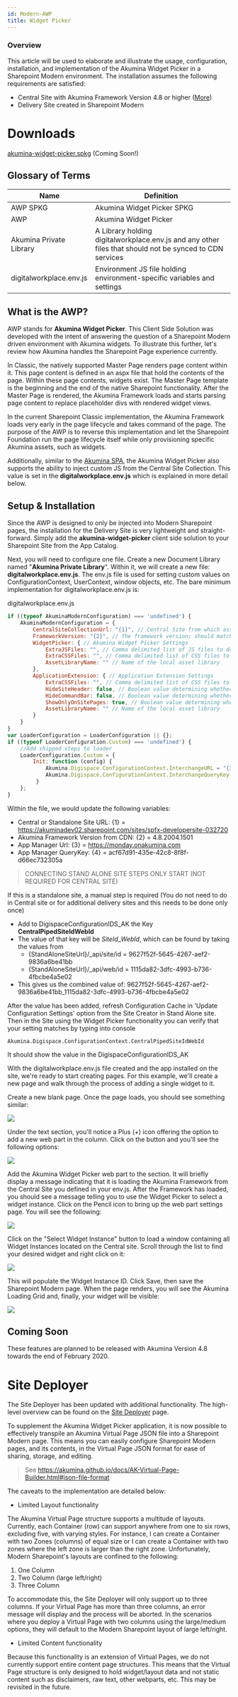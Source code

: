 ```yaml
---
id: Modern-AWP
title: Widget Picker
---
```



### Overview

This article will be used to elaborate and illustrate the usage, configuration, installation, and implementation of the Akumina Widget Picker in a Sharepoint Modern environment. The installation assumes the following requirements are satisfied:

* Central Site with Akumina Framework Version 4.8 or higher ([More](/docs/AK-Central-Site-Support))
* Delivery Site created in Sharepoint Modern

# Downloads

[akumina-widget-picker.spkg](#) (Coming Soon!)


## Glossary of Terms

|Name|Definition|
|---|---|
|AWP SPKG|Akumina Widget Picker SPKG|
|AWP|Akumina Widget Picker|
|Akumina Private Library|A Library holding digitalworkplace.env.js and any other files that should not be synced to CDN services|
|digitalworkplace.env.js|Environment JS file holding environment-specific variables and settings|


## What is the AWP?

AWP stands for **Akumina Widget Picker**. This Client Side Solution was developed with the intent of answering the question of a Sharepoint Modern driven environment with Akumina widgets. To illustrate this further, let's review how Akumina handles the Sharepoint Page experience currently.

In Classic, the natively supported Master Page renders page content within it. This page content is defined in an aspx file that hold the contents of the page. Within these page contents, widgets exist. The Master Page template is the beginning and the end of the native Sharepoint functionality. After the Master Page is rendered, the Akumina Framework loads and starts parsing page content to replace placeholder divs with rendered widget views.

In the current Sharepoint Classic implementation, the Akumina Framework loads very early in the page lifecycle and takes command of the page. The purpose of the AWP is to reverse this implementation and let the Sharepoint Foundation run the page lifecycle itself while only provisioning specific Akumina assets, such as widgets.

Additionally, similar to the [Akumina SPA](/docs/Modern-SPA), the Akumina Widget Picker also supports the ability to inject custom JS from the Central Site Collection. This value is set in the **digitalworkplace.env.js** which is explained in more detail below.


## Setup & Installation

Since the AWP is designed to only be injected into Modern Sharepoint pages, the installation for the Delivery Site is very lightweight and straight-forward. Simply add the **akumina-widget-picker** client side solution to your Sharepoint Site from the App Catalog.

Next, you will need to configure one file. Create a new Document Library named "**Akumina Private Library**". Within it, we will create a new file: **digitalworkplace.env.js**. The env.js file is used for setting custom values on ConfigurationContext, UserContext, window objects, etc. The bare minimum implementation for digitalworkplace.env.js is:

digitalworkplace.env.js
```javascript
if ((typeof AkuminaModernConfiguration) === 'undefined') {
	AkuminaModernConfiguration = {
		CentralSiteCollectionUrl: "{1}", // Central Site from which assets are provisioned
		FrameworkVersion: "{2}", // The framework version; should match Central Site
		WidgetPicker: { // Akumina Widget Picker Settings
			ExtraJSFiles: "", // Comma delimited list of JS files to download from the central site
			ExtraCSSFiles: "", // Comma delimited list of CSS files to download from the central site
			AssetLibraryName: "" // Name of the local asset library
		},
		ApplicationExtension: { // Application Extension Settings
			ExtraCSSFiles: "", // Comma delimited list of CSS files to download from the central site
			HideSiteHeader: false, // Boolean value determining whether the modern header should be hidden
			HideCommandBar: false, // Boolean value determining whether the modern command bar should be hidden
			ShowOnlyOnSitePages: true, // Boolean value determining whether only SitePage navigation should be enabled
			AssetLibraryName: "" // Name of the local asset library
		}
	}
} 
var LoaderConfiguration = LoaderConfiguration || {};
if ((typeof LoaderConfiguration.Custom) === 'undefined') {
    //Add shipped steps to loader
    LoaderConfiguration.Custom = {
        Init: function (config) {
            Akumina.Digispace.ConfigurationContext.InterchangeURL = "{3}";
            Akumina.Digispace.ConfigurationContext.InterchangeQueryKey = "{4}";
         }
    };
}
```
Within the file, we would update the following variables:
* Central or Standalone Site URL: {1} = https://akuminadev02.sharepoint.com/sites/spfx-developersite-032720
* Akumina Framework Version from CDN: {2} = 4.8.2004.1501
* App Manager Url: {3} = https://monday.onakumina.com
* App Manager QueryKey: {4} = acf67d91-435e-42c8-8f8f-d66ec732305a

> CONNECTING STAND ALONE SITE STEPS ONLY START (NOT REQUIRED FOR CENTRAL SITE)

If this is a standalone site, a manual step is required (You do not need to do in Central site or for additional delivery sites and this needs to be done only once)

 * Add to DigispaceConfigurationIDS_AK the Key **CentralPipedSiteIdWebId**
 * The value of that key will be *SiteId*_*WebId*, which can be found by taking the values from
   * {StandAloneSiteUrl}/_api/site/id = 9627f52f-5645-4267-aef2-9836a6be41bb
   * {StandAloneSiteUrl}/_api/web/id = 1115da82-3dfc-4993-b736-4fbcbe4a5e02
 * This gives us the combined value of: 9627f52f-5645-4267-aef2-9836a6be41bb_1115da82-3dfc-4993-b736-4fbcbe4a5e02

After the value has been added, refresh Configuration Cache in 'Update Configuration Settings' option from the Site Creator in Stand Alone site. Then in the Site using the Widget Picker functionality you can verify that your setting matches by typing into console

    Akumina.Digispace.ConfigurationContext.CentralPipedSiteIdWebId

It should show the value in the DigispaceConfigurationIDS_AK

With the digitalworkplace.env.js file created and the app installed on the site, we're ready to start creating pages. For this example, we'll create a new page and walk through the process of adding a single widget to it. 

Create a new blank page. Once the page loads, you should see something similar:

![](https://akuminadownloads.blob.core.windows.net/wiki/AkuminaDev/modern_awp_blankpage.PNG)

Under the text section, you'll notice a Plus (+) icon offering the option to add a new web part in the column. Click on the button and you'll see the following options:

![](https://akuminadownloads.blob.core.windows.net/wiki/AkuminaDev/modern_awp_addwebpart.PNG)

Add the Akumina Widget Picker web part to the section. It will briefly display a message indicating that it is loading the Akumina Framework from the Central Site you defined in your env.js. After the Framework has loaded, you should see a message telling you to use the Widget Picker to select a widget instance. Click on the Pencil icon to bring up the web part settings page. You will see the following:

![](https://akuminadownloads.blob.core.windows.net/wiki/AkuminaDev/modern_awp_webpartsettings.PNG)

Click on the "Select Widget Instance" button to load a window containing all Widget Instances located on the Central site. Scroll through the list to find your desired widget and right click on it:

![](https://akuminadownloads.blob.core.windows.net/wiki/AkuminaDev/modern_awp_widgetlist.PNG)

This will populate the Widget Instance ID. Click Save, then save the Sharepoint Modern page. When the page renders, you will see the Akumina Loading Grid and, finally, your widget will be visible:

![](https://akuminadownloads.blob.core.windows.net/wiki/AkuminaDev/modern_awp_finalwidget.PNG)


## Coming Soon

These features are planned to be released with Akumina Version 4.8 towards the end of February 2020.

# Site Deployer

The Site Deployer has been updated with additional functionality. The high-level overview can be found on the [Site Deployer](/docs/Site-Deployer-Version-4-5) page.

To supplement the Akumina Widget Picker application, it is now possible to effectively transpile an Akumina Virtual Page JSON file into a Sharepoint Modern page. This means you can easily configure Sharepoint Modern pages, and its contents, in the Virtual Page JSON format for ease of sharing, storage, and editing.

> See https://akumina.github.io/docs/AK-Virtual-Page-Builder.html#json-file-format

The caveats to the implementation are detailed below:

* Limited Layout functionality

The Akumina Virtual Page structure supports a multitude of layouts. Currently, each Container (row) can support anywhere from one to six rows, excluding five, with varying styles. For instance, I can create a Container with two Zones (columns) of equal size or I can create a Container with two zones where the left zone is larger than the right zone.
Unfortunately, Modern Sharepoint's layouts are confined to the following:

1. One Column
2. Two Column (large left/right)
3. Three Column

To accommodate this, the Site Deployer will only support up to three columns. If your Virtual Page has more than three columns, an error message will display and the process will be aborted. In the scenarios where you deploy a Virtual Page with two columns using the large/medium options, they will default to the Modern Sharepoint layout of large left/right.

* Limited Content functionality

Because this functionality is an extension of Virtual Pages, we do not currently support entire content page structures. This means that the Virtual Page structure is only designed to hold widget/layout data and not static content such as disclaimers, raw text, other webparts, etc. This may be revisited in the future.